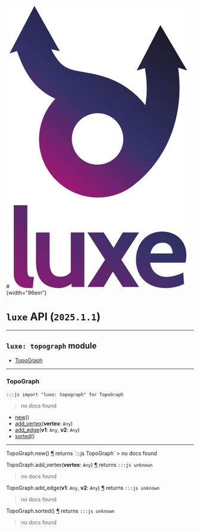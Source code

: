 #![](../../../images/luxe-dark.svg){width="96em"}

# `luxe` API (`2025.1.1`)  


---

## `luxe: topograph` module

- [TopoGraph](#topograph)   

---

### TopoGraph
`:::js import "luxe: topograph" for TopoGraph`
> no docs found

- [new](#TopoGraph.new)()
- [add_vertex](#TopoGraph.add_vertex)(**vertex**: `Any`)
- [add_edge](#TopoGraph.add_edge+2)(**v1**: `Any`, **v2**: `Any`)
- [sorted](#TopoGraph.sorted)()

<hr/>
<endpoint module="luxe: topograph" class="TopoGraph" signature="new()"></endpoint>
<signature id="TopoGraph.new">TopoGraph.new()
<a class="headerlink" href="#TopoGraph.new" title="Permanent link">¶</a></signature>
<span class='api_ret'>returns</span> `:::js TopoGraph`
> no docs found   

<endpoint module="luxe: topograph" class="TopoGraph" signature="add_vertex(vertex : Any)"></endpoint>
<signature id="TopoGraph.add_vertex">TopoGraph.add_vertex(**vertex**: `Any`)
<a class="headerlink" href="#TopoGraph.add_vertex" title="Permanent link">¶</a></signature>
<span class='api_ret'>returns</span> `:::js unknown`
> no docs found   

<endpoint module="luxe: topograph" class="TopoGraph" signature="add_edge(v1 : Any, v2 : Any)"></endpoint>
<signature id="TopoGraph.add_edge+2">TopoGraph.add_edge(**v1**: `Any`, **v2**: `Any`)
<a class="headerlink" href="#TopoGraph.add_edge+2" title="Permanent link">¶</a></signature>
<span class='api_ret'>returns</span> `:::js unknown`
> no docs found   

<endpoint module="luxe: topograph" class="TopoGraph" signature="sorted()"></endpoint>
<signature id="TopoGraph.sorted">TopoGraph.sorted()
<a class="headerlink" href="#TopoGraph.sorted" title="Permanent link">¶</a></signature>
<span class='api_ret'>returns</span> `:::js unknown`
> no docs found   

